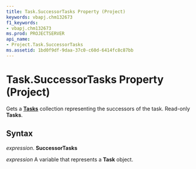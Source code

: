 ```yaml
---
title: Task.SuccessorTasks Property (Project)
keywords: vbapj.chm132673
f1_keywords:
- vbapj.chm132673
ms.prod: PROJECTSERVER
api_name:
- Project.Task.SuccessorTasks
ms.assetid: 1bd0f9df-9daa-37c0-c60d-6414fc8c87bb
---
```



# Task.SuccessorTasks Property (Project)

Gets a  **[Tasks](task-object-project.md)** collection representing the successors of the task. Read-only **Tasks**.


## Syntax

 _expression_. **SuccessorTasks**

 _expression_ A variable that represents a **Task** object.


